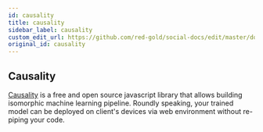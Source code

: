 ```yaml
---
id: causality
title: causality
sidebar_label: causality
custom_edit_url: https://github.com/red-gold/social-docs/edit/master/docs/reference/causality.md
original_id: causality
---
```


## Causality

[Causality](https://red-gold.github.io/causality-docs) is a free and open source javascript library that allows building isomorphic machine learning pipeline. Roundly speaking, your trained model can be deployed on client's devices via web environment without re-piping your code.


